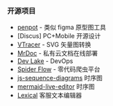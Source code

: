 ### 开源项目

- [penpot](https://github.com/penpot/penpot) - 类似 figma 原型图工具
- [Discus] PC+Mobile 开源设计
- [VTracer](https://github.com/visioncortex/vtracer) - SVG 矢量图转换
- [MrDoc](https://github.com/zmister2016/MrDoc) - 私有云文档在线部署
- [Dev Lake](https://github.com/merico-dev/lake) - DevOps
- [Spider Flow](https://github.com/ssssssss-team/spider-flow) - 零代码爬虫平台
- [js-sequence-diagrams](https://github.com/bramp/js-sequence-diagrams/) 时序图
- [mermaid-live-editor](https://github.com/mermaid-js/mermaid) 时序图
- [Lexical](https://github.com/facebook/lexical) 客服文本编辑器
